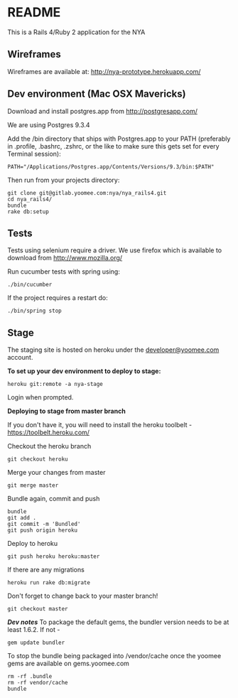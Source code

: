 # README

This is a Rails 4/Ruby 2 application for the NYA

## Wireframes

Wireframes are available at: http://nya-prototype.herokuapp.com/

## Dev environment (Mac OSX Mavericks)

Download and install postgres.app from http://postgresapp.com/

We are using Postgres 9.3.4

Add the /bin directory that ships with Postgres.app to your PATH
(preferably in .profile, .bashrc, .zshrc, or the like to make sure this gets set for every Terminal session):

```
PATH="/Applications/Postgres.app/Contents/Versions/9.3/bin:$PATH"
```

Then run from your projects directory:

```
git clone git@gitlab.yoomee.com:nya/nya_rails4.git
cd nya_rails4/
bundle
rake db:setup
```

## Tests

Tests using selenium require a driver. We use firefox which is available to download
from http://www.mozilla.org/

Run cucumber tests with spring using:

```
./bin/cucumber
```

If the project requires a restart do:

```
./bin/spring stop
```

## Stage

The staging site is hosted on heroku under the developer@yoomee.com account.

**To set up your dev environment to deploy to stage:**

```
heroku git:remote -a nya-stage
```

Login when prompted.

**Deploying to stage from master branch**

If you don't have it, you will need to install the heroku toolbelt - https://toolbelt.heroku.com/

Checkout the heroku branch
```
git checkout heroku
```

Merge your changes from master
```
git merge master
```

Bundle again, commit and push
```
bundle
git add .
git commit -m 'Bundled'
git push origin heroku
```

Deploy to heroku
```
git push heroku heroku:master
```

If there are any migrations
```
heroku run rake db:migrate
```

Don't forget to change back to your master branch!
```
git checkout master
```


***Dev notes***
To package the default gems, the bundler version needs to be at least 1.6.2. If not -
```
gem update bundler
```
To stop the bundle being packaged into /vendor/cache once the yoomee gems are available on gems.yoomee.com
```
rm -rf .bundle
rm -rf vendor/cache
bundle
```
